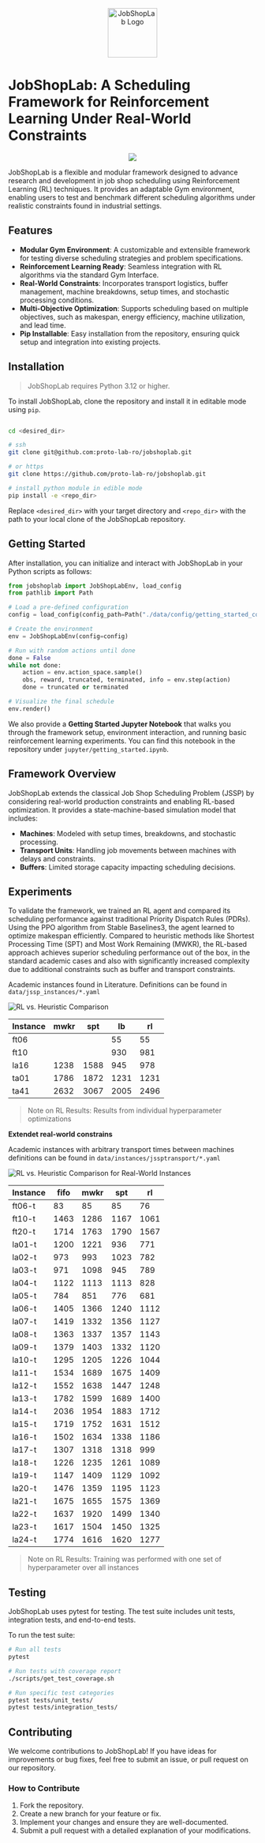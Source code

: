<div align="center">
    <img src="docs/assets/JobShopLabLogo.svg" alt="JobShopLab Logo" width="100"/>
</div>

# JobShopLab: A Scheduling Framework for Reinforcement Learning Under Real-World Constraints 
<p align="center">
    <a href="https://lbesson.mit-license.org/" alt="Backers on Open Collective">
        <img src="https://img.shields.io/badge/License-MIT-green.svg?logo=github" /></a>
</p>


JobShopLab is a flexible and modular framework designed to advance research and development in job shop scheduling using Reinforcement Learning (RL) techniques. It provides an adaptable Gym environment, enabling users to test and benchmark different scheduling algorithms under realistic constraints found in industrial settings.

## Features

- **Modular Gym Environment**: A customizable and extensible framework for testing diverse scheduling strategies and problem specifications.
- **Reinforcement Learning Ready**: Seamless integration with RL algorithms via the standard Gym Interface.
- **Real-World Constraints**: Incorporates transport logistics, buffer management, machine breakdowns, setup times, and stochastic processing conditions.
- **Multi-Objective Optimization**: Supports scheduling based on multiple objectives, such as makespan, energy efficiency, machine utilization, and lead time.
- **Pip Installable**: Easy installation from the repository, ensuring quick setup and integration into existing projects.

## Installation

> JobShopLab requires Python 3.12 or higher.


To install JobShopLab, clone the repository and install it in editable mode using `pip`.

```bash

cd <desired_dir>

# ssh
git clone git@github.com:proto-lab-ro/jobshoplab.git

# or https
git clone https://github.com/proto-lab-ro/jobshoplab.git

# install python module in edible mode
pip install -e <repo_dir>
```

Replace `<desired_dir>` with your target directory and `<repo_dir>` with the path to your local clone of the JobShopLab repository.

## Getting Started

After installation, you can initialize and interact with JobShopLab in your Python scripts as follows:

```python
from jobshoplab import JobShopLabEnv, load_config
from pathlib import Path

# Load a pre-defined configuration
config = load_config(config_path=Path("./data/config/getting_started_config.yaml"))

# Create the environment
env = JobShopLabEnv(config=config)

# Run with random actions until done
done = False
while not done:
    action = env.action_space.sample()
    obs, reward, truncated, terminated, info = env.step(action)
    done = truncated or terminated

# Visualize the final schedule
env.render()
```

We also provide a **Getting Started Jupyter Notebook** that walks you through the framework setup, environment interaction, and running basic reinforcement learning experiments. You can find this notebook in the repository under `jupyter/getting_started.ipynb`.

## Framework Overview

JobShopLab extends the classical Job Shop Scheduling Problem (JSSP) by considering real-world production constraints and enabling RL-based optimization. It provides a state-machine-based simulation model that includes:

- **Machines**: Modeled with setup times, breakdowns, and stochastic processing.
- **Transport Units**: Handling job movements between machines with delays and constraints.
- **Buffers**: Limited storage capacity impacting scheduling decisions.

## Experiments

To validate the framework, we trained an RL agent and compared its scheduling performance against traditional Priority Dispatch Rules (PDRs). Using the PPO algorithm from Stable Baselines3, the agent learned to optimize makespan efficiently. Compared to heuristic methods like Shortest Processing Time (SPT) and Most Work Remaining (MWKR), the RL-based approach achieves superior scheduling performance out of the box, in the standard academic cases and also with significantly increased complexity due to additional constraints such as buffer and transport constraints.

Academic instances found in Literature. Definitions can be found in `data/jssp_instances/*.yaml`

![RL vs. Heuristic Comparison](docs/assets/results_validation.svg)

| Instance | mwkr | spt  | lb   | rl |
| -------- | ---- | ---- | ---- | ---- |
| ft06     |      |      | 55   | 55   |
| ft10     |      |      | 930  | 981  |
| la16     | 1238 | 1588 | 945  | 978  |
| ta01     | 1786 | 1872 | 1231 | 1231 |
| ta41     | 2632 | 3067 | 2005 | 2496 |


> Note on RL Results: Results from individual hyperparameter optimizations 

**Extendet real-world constrains**

Academic instances with arbitrary transport times between machines
definitions can be found in 
`data/instances/jssptransport/*.yaml`

![RL vs. Heuristic Comparison for Real-World Instances](docs/assets/results_verification.svg)


| Instance | fifo| mwkr | spt | rl|
|---------|---------|---------|---------|---------|
| ft06-t  | 83      | 85      | 85      | 76      |
| ft10-t  | 1463    | 1286    | 1167    | 1061    |
| ft20-t  | 1714    | 1763    | 1790    | 1567    |
| la01-t  | 1200    | 1221    | 936     | 771     |
| la02-t  | 973     | 993     | 1023    | 782     |
| la03-t  | 971     | 1098    | 945     | 789     |
| la04-t  | 1122    | 1113    | 1113    | 828     |
| la05-t  | 784     | 851     | 776     | 681     |
| la06-t  | 1405    | 1366    | 1240    | 1112    |
| la07-t  | 1419    | 1332    | 1356    | 1127    |
| la08-t  | 1363    | 1337    | 1357    | 1143    |
| la09-t  | 1379    | 1403    | 1332    | 1120    |
| la10-t  | 1295    | 1205    | 1226    | 1044    |
| la11-t  | 1534    | 1689    | 1675    | 1409    |
| la12-t  | 1552    | 1638    | 1447    | 1248    |
| la13-t  | 1782    | 1599    | 1689    | 1400    |
| la14-t  | 2036    | 1954    | 1883    | 1712    |
| la15-t  | 1719    | 1752    | 1631    | 1512    |
| la16-t  | 1502    | 1634    | 1338    | 1186    |
| la17-t  | 1307    | 1318    | 1318    | 999     |
| la18-t  | 1226    | 1235    | 1261    | 1089    |
| la19-t  | 1147    | 1409    | 1129    | 1092    |
| la20-t  | 1476    | 1359    | 1195    | 1123    |
| la21-t  | 1675    | 1655    | 1575    | 1369    |
| la22-t  | 1637    | 1920    | 1499    | 1340    |
| la23-t  | 1617    | 1504    | 1450    | 1325    |
| la24-t  | 1774    | 1616    | 1620    | 1277    |

> Note on RL Results: Training was performed with one set of hyperparameter over all instances

## Testing

JobShopLab uses pytest for testing. The test suite includes unit tests, integration tests, and end-to-end tests.

To run the test suite:

```bash
# Run all tests
pytest

# Run tests with coverage report
./scripts/get_test_coverage.sh

# Run specific test categories
pytest tests/unit_tests/
pytest tests/integration_tests/
```

## Contributing

We welcome contributions to JobShopLab! If you have ideas for improvements or bug fixes, feel free to submit an issue, or pull request on our repository.

### How to Contribute

1. Fork the repository.
2. Create a new branch for your feature or fix.
3. Implement your changes and ensure they are well-documented.
4. Submit a pull request with a detailed explanation of your modifications.
